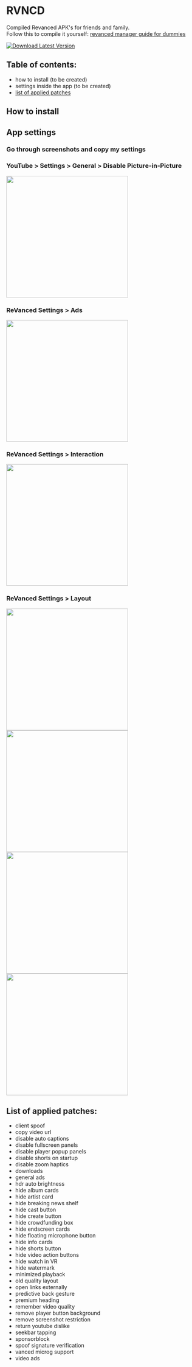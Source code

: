 # RVNCD
Compiled Revanced APK's for friends and family.  
Follow this to compile it yourself: [revanced manager guide for dummies](https://www.reddit.com/r/revancedapp/comments/xlcny9/revanced_manager_guide_for_dummies/)
  
<p align="left">  
<a href="https://github.com/filippvl/rvncd/releases/latest"><img src="https://img.shields.io/badge/download-latest-success" alt="Download Latest Version"/></a>
</p>  
  
## Table of contents:
- how to install (to be created)
- settings inside the app (to be created)
- [list of applied patches](https://github.com/filippvl/rvncd#list-of-applied-patches)
  
  
## How to install
  
  
## App settings
### Go through screenshots and copy my settings

### YouTube > Settings > General > Disable Picture-in-Picture  
<img src="https://i.imgur.com/IXo0SI9.jpg" height="320px" />  

### ReVanced Settings > Ads  
<img src="https://i.imgur.com/u6OQp3q.jpg" height="320px" />  

### ReVanced Settings > Interaction  
<img src="https://i.imgur.com/HyECZT3.jpg" height="320px" />  

### ReVanced Settings > Layout  
<img src="https://i.imgur.com/DTZ4x6r.jpg" height="320px" />
<img src="https://i.imgur.com/pdIMBNc.jpg" height="320px" />
<img src="https://i.imgur.com/jCrlUvf.jpg" height="320px" />
<img src="https://i.imgur.com/IgITcNQ.jpg" height="320px" />

## List of applied patches:
- client spoof
- copy video url
- disable auto captions
- disable fullscreen panels
- disable player popup panels
- disable shorts on startup
- disable zoom haptics
- downloads
- general ads
- hdr auto brightness
- hide album cards
- hide artist card
- hide breaking news shelf
- hide cast button
- hide create button
- hide crowdfunding box
- hide endscreen cards
- hide floating microphone button
- hide info cards
- hide shorts button
- hide video action buttons
- hide watch in VR
- hide watermark
- minimized playback
- old quality layout
- open links externally
- predictive back gesture
- premium heading
- remember video quality
- remove player button background
- remove screenshot restriction
- return youtube dislike
- seekbar tapping
- sponsorblock
- spoof signature verification
- vanced microg support
- video ads
